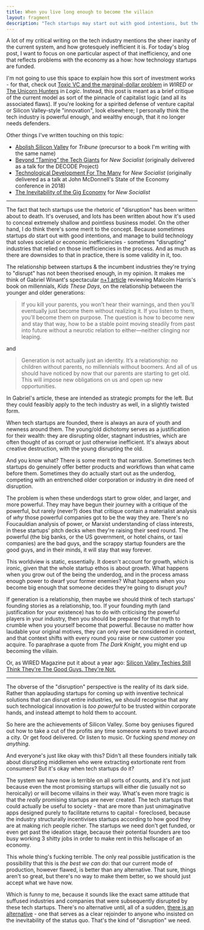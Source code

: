 ```yaml
---
title: When you live long enough to become the villain
layout: fragment
description: "Tech startups may start out with good intentions, but the process of gaining wealth and power comes with existential risks."
---
```


A lot of my critical writing on the tech industry mentions the sheer inanity of the current system, and how grotesquely inefficient it is. For today's blog post, I want to focus on one particular aspect of that inefficiency, and one that reflects problems with the economy as a how: how technology startups are funded.

I'm not going to use this space to explain how this sort of investment works - for that, check out [Toxic VC and the marginal-dollar problem](https://techcrunch.com/2017/10/26/toxic-vc-and-the-marginal-dollar-problem/) in _WIRED_ or [The Unicorn Hunters](https://logicmag.io/04-the-unicorn-hunters/) in _Logic_. Instead, this post is meant as a brief critique of the current model as sort of the pinnacle of capitalist logic (and all its associated flaws). If you're looking for a spirited defense of venture capital or Silicon Valley-style "innovation", look elsewhere; I personally think the tech industry is powerful enough, and wealthy enough, that it no longer needs defenders.

Other things I've written touching on this topic:

* [Abolish Silicon Valley](https://tribunemag.co.uk/2019/01/abolish-silicon-valley) for _Tribune_ (precursor to a book I'm writing with the same name)
* [Beyond “Taming” the Tech Giants](https://newsocialist.org.uk/beyond-taming-the-tech-giants/) for _New Socialist_ (originally delivered as a talk for the DECODE Project)
* [Technological Development For The Many](https://newsocialist.org.uk/technological-development-for-the-many/) for _New Socialist_ (originally delivered as a talk at John McDonnell's State of the Economy conference in 2018)
* [The Inevitability of the Gig Economy](https://newsocialist.org.uk/the-gig-economy/) for _New Socialist_

***

The fact that tech startups use the rhetoric of "disruption" has been written about to death. It's overused, and lots has been written about how it's used to conceal extremely shallow and pointless business model. On the other hand, I do think there's some merit to the concept. Because sometimes startups _do_ start out with good intentions, and manage to build technology that solves societal or economic inefficiencies - sometimes "disrupting" industries that relied on those inefficiencies in the process. And as much as there are downsides to that in practice, there is some validity in it, too.

The relationship between startups & the incumbent industries they're trying to "disrupt" has not been theorised enough, in my opinion. It makes me think of Gabriel Winant's spectacular [n+1 article](https://nplusonemag.com/issue-30/reviews/not-every-kid-bond-matures-2/) reviewing Malcolm Harris's book on millennials, _Kids These Days_, on the relationship between the younger and older generations:

> If you kill your parents, you won’t hear their warnings, and then you’ll eventually just become them without realizing it. If you listen to them, you’ll become them on purpose. The question is how to become new and stay that way, how to be a stable point moving steadily from past into future without a neurotic relation to either—neither clinging nor leaping.

and

> Generation is not actually just an identity. It’s a relationship: no children without parents, no millennials without boomers. And all of us should have noticed by now that our parents are starting to get old. This will impose new obligations on us and open up new opportunities.

In Gabriel's article, these are intended as strategic prompts for the left. But they could feasibly apply to the tech industry as well, in a slightly twisted form.

When tech startups are founded, there is always an aura of youth and newness around them. The young/old dichotomy serves as a justification for their wealth: they are disrupting older, stagnant industries, which are often thought of as corrupt or just otherwise inefficient. It's always about creative destruction, with the young disrupting the old.

And you know what? There is some merit to that narrative. Sometimes tech startups do genuinely offer better products and workflows than what came before them. Sometimes they do actually start out as the underdog, competing with an entrenched older corporation or industry in dire need of disruption.

The problem is when these underdogs start to grow older, and larger, and more powerful. They may have begun their journey with a critique of the powerful, but rarely (never?) does that critique contain a materialist analysis of _why_ those powerful companies got to be the way they are. There's no Foucauldian analysis of power, or Marxist understanding of class interests, in these startups' pitch decks when they're raising their seed round. The powerful (the big banks, or the US government, or hotel chains, or taxi companies) are the bad guys, and the scrappy startup founders are the good guys, and in their minds, it will stay that way forever.

This worldview is static, essentially. It doesn't account for growth, which is ironic, given that the whole startup ethos is about growth. What happens when you grow out of the being the underdog, and in the process amass enough power to dwarf your former enemies? What happens when you become big enough that someone decides they're going to disrupt _you_?

If generation is a relationship, then maybe we should think of tech startups' founding stories as a relationship, too. If your founding myth (and justification for your existence) has to do with criticising the powerful players in your industry, then you should be prepared for that myth to crumble when you yourself become that powerful. Because no matter how laudable your original motives, they can only ever be considered in context, and that context shifts with every round you raise or new customer you acquire. To paraphrase a quote from _The Dark Knight_, you might end up becoming the villain.

Or, as WIRED Magazine put it about a year ago: [Silicon Valley Techies Still Think They're The Good Guys. They're Not.](https://www.wired.com/story/the-other-tech-bubble/)

***

The obverse of the "disruption" perspective is the reality of its dark side. Rather than applauding startups for coming up with inventive technical solutions that can disrupt entire industries, we should recognise that any such technological innovation is _too powerful_ to be trusted within corporate hands, and instead attempt to hold them to account.

So here are the achievements of Silicon Valley. Some boy geniuses figured out how to take a cut of the profits any time someone wants to travel around a city. Or get food delivered. Or listen to music. Or fucking _spend money on anything_.

And everyone's just like okay with this? Didn't all these founders initially talk about disrupting middlemen who were extracting extortionate rent from consumers? But it's okay when tech startups do it?

The system we have now is terrible on all sorts of counts, and it's not just because even the most promising startups will either die (usually not so heroically) or will become villains in their way. What's even more tragic is that the _really_ promising startups are never created. The tech startups that could actually be useful to society - that are more than just unimaginative apps designed purely to facilitate returns to capital - foreclosed, because the industry structurally incentivises startups according to how good they are at making rich people richer. The startups we need don't get funded, or even get past the ideation stage, because their potential founders are too busy working 3 shitty jobs in order to make rent in this hellscape of an economy.

This whole thing's fucking terrible. The only real possible justification is the possibility that this is _the best we can do_: that our current mode of production, however flawed, is better than any alternative. That sure, things aren't so great, but there's no way to make them better, so we should just accept what we have now.

Which is funny to me, because it sounds like the exact same attitude that suffused industries and companies that were subsequently disrupted by these tech startups. There's no alternative until, all of a sudden, [there is an alternative](https://en.wikipedia.org/wiki/Capitalist_Realism:_Is_There_No_Alternative%3F) - one that serves as a clear rejoinder to anyone who insisted on the inevitability of the status quo. That's the kind of "disruption" we need.
